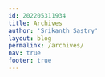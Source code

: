```yaml
---
id: 202205311934
title: Archives
author: 'Srikanth Sastry'
layout: blog
permalink: /archives/
nav: true
footer: true
---
```

<!-- <h1>All Posts</h1>
<ul>
  {% for post in site.posts %}

      <li><a href="{{ post.url }}">{{ post.title }}</a></li>

  {% endfor %}
</ul> -->

